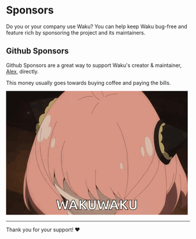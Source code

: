 # Sponsors

Do you or your company use Waku?
You can help keep Waku bug-free and feature rich by sponsoring
the project and its maintainers.

## Github Sponsors

Github Sponsors are a great way to support Waku's
creator & maintainer, [Alex][], directly.

This money usually goes towards buying coffee
and paying the bills.

![wakuwaku](./static/wakuwaku.gif)

---

Thank you for your support! ❤️

[Alex]: https://github.com/sponsors/caffeine-addictt
